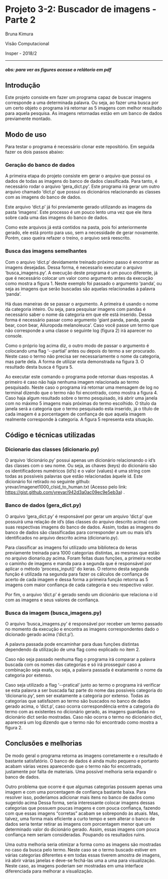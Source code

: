 # Projeto 3-2:  Buscador de imagens - Parte 2
Bruna Kimura

Visão Computacional

Insper - 2018/2

------------------------------------
##### obs: para ver as figures acesse o relátorio em pdf
## Introdução

Este projeto consiste em fazer um programa capaz de buscar imagens corresponde a uma determinada palavra. Ou seja, ao fazer uma busca por um certo objeto o programa irá retornar as 5 imagens com melhor resultado para aquela pesquisa. As imagens retornadas estão em um banco de dados previamente montado.

## Modo de uso

Para testar o programa é necessário clonar este repositório. Em seguida fazer os dois passos abaixo:

### Geração do banco de dados
A primeira etapa do projeto consiste em gerar o arquivo que possui os dados de todas as imagens do banco de dados classificada. Para tanto, é necessário rodar o arquivo ‘gera_dict.py’. Este programa irá gerar um outro arquivo chamado ‘dict.p’ que possui os dicionários relacionando as classes com as imagens do banco de dados. 

Este arquivo ‘dict.p’ já foi previamente gerado utilizando as imagens da pasta ‘imagens’. Este processo é um pouco lento uma vez que ele itera sobre cada uma das imagens do banco de dados.

Como este arquivos já está contidos na pasta, pois foi anteriormente gerado, ele está pronto para uso, sem a necessidade de gerar novamente. Porém, caso queira refazer o treino, o arquivo será reescrito.

### Busca das imagens semelhantes
Com o arquivo ‘dict.p’ devidamente treinado próximo passo é encontrar as imagens desejadas. Dessa forma, é necessaŕio executar o arquivo ‘busca_imagens.py’. A execução deste programa é um pouco diferente, já que é necessário colocar um valor como argumento antes da execução como mostra a figura 1. Neste exemplo foi passado o argumento ‘panda’, ou seja as imagens que serão buscadas são aquelas relacionadas à palavra ‘panda’.

Há duas maneiras de se passar o argumento. A primeira é usando o nome da categoria inteiro. Ou seja, para pesquisar imagens com pandas é necessário saber o nome da categoria em que ele está inserido. Dessa forma é necessário passar como argumento 'giant panda, panda, panda bear, coon bear, Ailuropoda melanoleuca'. Caso você passe um termo que não corresponde a uma classe o seguinte log (figura 2) irá aparecer no console.

Como o próprio log acima diz, o outro modo de passar o argumento é colocando uma flag ‘--partial’ antes ou depois do termo a ser procurado. Neste caso o termo não precisa ser necessariamente o nome da categoria, mas parte dela. A forma de utilizar esta demonstrada na figura 3. O resultado desta busca é figura 5.

Ao executar este comando o programa pode retornar duas respostas. A primeiro é caso não haja nenhuma imagem relacionada ao termo pesquisado. Neste caso o programa irá retornar uma mensagem de log no terminal dizendo que o termo não foi encontrado, como mostra a figura 4. Caso haja algum resultado sobre o termo pesquisado, irá abrir uma janela com no máximo 5 imagens mais próximas do termo escolhido. O título da janela será a categoria que o termo pesquisado esta inserido, já o título de cada imagem é a porcentagem de confiança de que aquela imagem realmente corresponde à categoria. A figura 5 representa esta situação.

## Código e técnicas utilizadas

### Dicionario das classes (dicionario.py)
O arquivo ‘dicionário.py’ possui apenas um dicionário relacionando o id’s das classes com o seu nome. Ou seja, as chaves (keys) do dicionário são os identificadores numéricos (id’s) e o valor (values) é uma string com todas as possíveis palavras que estão relacionadas àquele id.
Este dicionário foi retirado no seguinte github: yrevar/imagenet1000_clsid_to_human.txt (Acesso pelo link: https://gist.github.com/yrevar/942d3a0ac09ec9e5eb3a) .

### Banco de dados (gera_dict.py)
O arquivo ‘gera_dict.py’ é responsável por gerar um arquivo ‘dict.p’ que possuirá uma relação de id’s (das classes do arquivo descrito acima) com suas respectivas imagens do banco de dados. Assim, todas as imagens do banco de dados são classificadas para corresponder a um ou mais id’s identificados no arquivo descrito acima (dicionario.py).

Para classificar as imagens foi utilizado uma biblioteca do keras previamente treinada para 1000 categorias distintas, as mesmas que estão no arquivo dionario.py acima. Foram feitas duas funções, a primeira recebe o caminho de imagens e manda para a segunda que é responsável por aplicar o método ‘process_input()’ do keras. O retorno desta segunda função é utilizada na segunda para fazer os cálculos de confiança de acerto de cada imagem e dessa forma a primeira função retorna as 5 imagens com maior confiança de cada categoria e seu respectivo valor.

Por fim, o arquivo ‘dict.p’ é gerado sendo um dicionário que relaciona o id com as imagens e seus valores de confiança.

### Busca da imagem (busca_imagens.py)
O arquivo ‘busca_imagens.py’ é responsável por receber um termo passado no momento da execução e encontra as imagens correspondentes dado o dicionado gerado acima (‘dict.p’). 

A palavra passada pode encaminhar para duas funções distintas dependendo da utilização de uma flag como explicado no item 2. 

Caso não seja passado nenhuma flag o programa irá comparar a palavra buscada com os nomes das categorias e só irá prosseguir caso a combinação seja exata, ou seja, a palavra passada é exatamente o nome da categoria por extenso.

Caso seja utilizado a flag ‘--pratical’ junto ao termo o programa irá verificar se esta palavra a ser buscada faz parte do nome das possíveis categoria do ‘dicionario.py’, sem ser exatamente a categoria por extenso. Todas as categorias que satisfazem ao termo são buscados no banco de dados gerado acima, o ‘dict.p’, caso ocorra correspondência entre a categoria do termo com as existentes no dicionário gerado, as imagens guardadas no dicionário dict serão mostradas. Caso não ocorra o termo no dicionário dict, aparecerá um log dizendo que o termo não foi encontrado como mostra a figura 2. 

## Conclusões e melhorias
De modo geral o programa retorna as imagens corretamente e o resultado é bastante satisfatório. O banco de dados é ainda muito pequeno e portanto acabam várias vezes aparecendo que o termo não foi encontrado, justamente por falta de materiais. Uma possível melhoria seria expandir o banco de dados.

Outro problema que ocorre é que algumas categorias possuem apenas uma imagem e com uma porcentagem de confiança bastante baixa. Para resolver isso, poderíamos adicionar mais itens no banco de dados como sugerido acima Dessa forma, seria interessante colocar imagens dessas categorias que possuem poucas imagens e com pouca confiança, fazendo com que essas imagens “corretas” acabam se sobrepondo às atuais. Mas, talvez, uma forma mais eficiente a curto tempo e sem alterar o banco de dados seria tentar retirar as imagens com porcentagem menor que um determinado valor do dicionário gerado. Assim, essas imagens com pouca confiança nem seriam consideradas. Poupando os resultados ruins.

Uma outra melhoria seria otimizar a forma como as imagens são mostradas no caso da busca pelo termo. Neste caso se o termo buscado estiver em várias categorias diferentes e em todas essas tiverem amostra de imagens, irá abrir várias janelas e deve-se fechá-las uma a uma para visualização. Neste caso, as imagens poderiam ser mostradas em uma interface diferenciada para melhorar a visualização.





